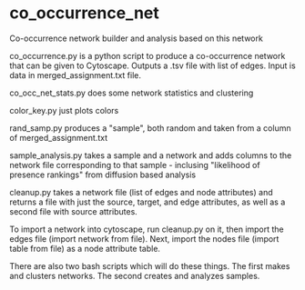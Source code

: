 # co_occurrence_net
Co-occurrence network builder and analysis based on this network

co_occurrence.py is a python script to produce a co-occurrence network that can be given to Cytoscape. Outputs a .tsv file with list of edges. Input is data in merged_assignment.txt file.

co_occ_net_stats.py does some network statistics and clustering

color_key.py just plots colors

rand_samp.py produces a "sample", both random and taken from a column of merged_assignment.txt

sample_analysis.py takes a sample and a network and adds columns to the network file corresponding to that sample - inclusing "likelihood of presence rankings" from diffusion based analysis

cleanup.py takes a network file (list of edges and node attributes) and returns a file with just the source, target, and edge attributes, as well as a second file with source attributes.

To import a network into cytoscape, run cleanup.py on it, then import the edges file (import network from file). Next, import the nodes file (import table from file) as a node attribute table.

There are also two bash scripts which will do these things. The first makes and clusters networks. The second creates and analyzes samples.